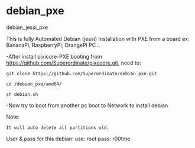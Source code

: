 # debian_pxe
debian_jessi_pxe

This is fully Automated Debian (jessi) Installation  with PXE from a board ex: BananaPi, RaspberryPi, OrangePi PC ..

-After  install pixicore-PXE booting from https://github.com/Superordinate/pixecore.git, need to:
```
git clone https://github.com/Superordinate/debian_pxe.git

cd /debian_pxe/amd64/

sh debian.sh
```
-Now try to boot from another pc boot to Network to install debian 

Note: 
```
It will auto delete all partitions old.
```
User & pass for this debian:
use: root
pass: r00tme
```